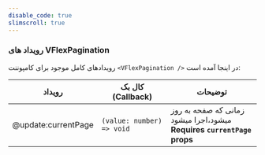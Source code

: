 ```yaml
---
disable_code: true
slimscroll: true
---
```


### رویداد های VFlexPagination

رویدادهای کامل موجود برای کامپوننت `<VFlexPagination />` در اینجا آمده است:

| رویداد              | کال بک (Callback)                                          | توضیحات                                                                     |
| ------------------- | ---------------------------------------------------------- | --------------------------------------------------------------------------- |
| @update:currentPage | <span class="is-function">`(value: number) => void`</span> | زمانی که صفحه به روز میشود،اجرا میشود<br />**Requires `currentPage` props** |
